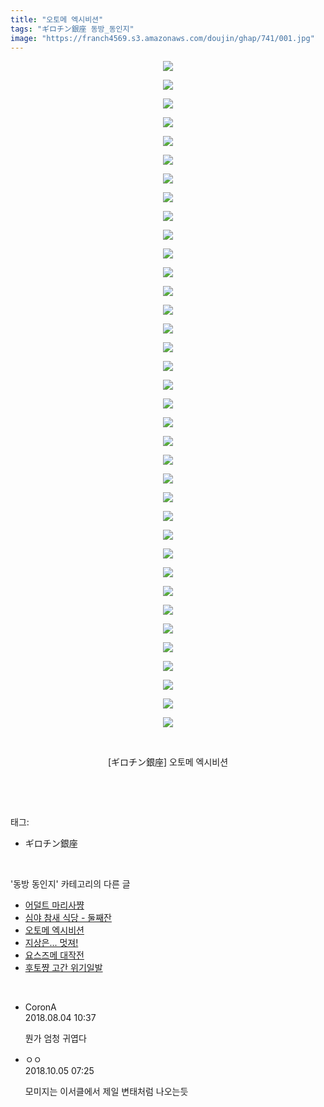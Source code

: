 ```yaml
---
title: "오토메 엑시비션"
tags: "ギロチン銀座 동방_동인지"
image: "https://franch4569.s3.amazonaws.com/doujin/ghap/741/001.jpg"
---
```

<div class="article">
<p style="text-align: center; clear: none; float: none;"><img src="{{ site.imgserver2 }}/ghap/741/001.jpg"/></p>
<p style="text-align: center; clear: none; float: none;"><img src="{{ site.imgserver2 }}/ghap/741/002.jpg"/></p>
<p style="text-align: center; clear: none; float: none;"><img src="{{ site.imgserver2 }}/ghap/741/003.jpg"/></p>
<p style="text-align: center; clear: none; float: none;"><img src="{{ site.imgserver2 }}/ghap/741/004.jpg"/></p>
<p style="text-align: center; clear: none; float: none;"><img src="{{ site.imgserver2 }}/ghap/741/005.jpg"/></p>
<p style="text-align: center; clear: none; float: none;"><img src="{{ site.imgserver2 }}/ghap/741/006.jpg"/></p>
<p style="text-align: center; clear: none; float: none;"><img src="{{ site.imgserver2 }}/ghap/741/007.jpg"/></p>
<p style="text-align: center; clear: none; float: none;"><img src="{{ site.imgserver2 }}/ghap/741/008.jpg"/></p>
<p style="text-align: center; clear: none; float: none;"><img src="{{ site.imgserver2 }}/ghap/741/009.jpg"/></p>
<p style="text-align: center; clear: none; float: none;"><img src="{{ site.imgserver2 }}/ghap/741/010.jpg"/></p>
<p style="text-align: center; clear: none; float: none;"><img src="{{ site.imgserver2 }}/ghap/741/011.jpg"/></p>
<p style="text-align: center; clear: none; float: none;"><img src="{{ site.imgserver2 }}/ghap/741/012.jpg"/></p>
<p style="text-align: center; clear: none; float: none;"><img src="{{ site.imgserver2 }}/ghap/741/013.jpg"/></p>
<p style="text-align: center; clear: none; float: none;"><img src="{{ site.imgserver2 }}/ghap/741/014.jpg"/></p>
<p style="text-align: center; clear: none; float: none;"><img src="{{ site.imgserver2 }}/ghap/741/015.jpg"/></p>
<p style="text-align: center; clear: none; float: none;"><img src="{{ site.imgserver2 }}/ghap/741/016.jpg"/></p>
<p style="text-align: center; clear: none; float: none;"><img src="{{ site.imgserver2 }}/ghap/741/017.jpg"/></p>
<p style="text-align: center; clear: none; float: none;"><img src="{{ site.imgserver2 }}/ghap/741/018.jpg"/></p>
<p style="text-align: center; clear: none; float: none;"><img src="{{ site.imgserver2 }}/ghap/741/019.jpg"/></p>
<p style="text-align: center; clear: none; float: none;"><img src="{{ site.imgserver2 }}/ghap/741/020.jpg"/></p>
<p style="text-align: center; clear: none; float: none;"><img src="{{ site.imgserver2 }}/ghap/741/021.jpg"/></p>
<p style="text-align: center; clear: none; float: none;"><img src="{{ site.imgserver2 }}/ghap/741/022.jpg"/></p>
<p style="text-align: center; clear: none; float: none;"><img src="{{ site.imgserver2 }}/ghap/741/023.jpg"/></p>
<p style="text-align: center; clear: none; float: none;"><img src="{{ site.imgserver2 }}/ghap/741/024.jpg"/></p>
<p style="text-align: center; clear: none; float: none;"><img src="{{ site.imgserver2 }}/ghap/741/025.jpg"/></p>
<p style="text-align: center; clear: none; float: none;"><img src="{{ site.imgserver2 }}/ghap/741/026.jpg"/></p>
<p style="text-align: center; clear: none; float: none;"><img src="{{ site.imgserver2 }}/ghap/741/027.jpg"/></p>
<p style="text-align: center; clear: none; float: none;"><img src="{{ site.imgserver2 }}/ghap/741/028.jpg"/></p>
<p style="text-align: center; clear: none; float: none;"><img src="{{ site.imgserver2 }}/ghap/741/029.jpg"/></p>
<p style="text-align: center; clear: none; float: none;"><img src="{{ site.imgserver2 }}/ghap/741/030.jpg"/></p>
<p style="text-align: center; clear: none; float: none;"><img src="{{ site.imgserver2 }}/ghap/741/031.jpg"/></p>
<p style="text-align: center; clear: none; float: none;"><img src="{{ site.imgserver2 }}/ghap/741/032.jpg"/></p>
<p style="text-align: center; clear: none; float: none;"><img src="{{ site.imgserver2 }}/ghap/741/033.jpg"/></p>
<p style="text-align: center; clear: none; float: none;"><img src="{{ site.imgserver2 }}/ghap/741/034.jpg"/></p>
<p style="text-align: center; clear: none; float: none;"><img src="{{ site.imgserver2 }}/ghap/741/035.jpg"/></p>
<p style="text-align: center; clear: none; float: none;"><img src="{{ site.imgserver2 }}/ghap/741/036.jpg"/></p>
<p style="text-align: center; clear: none; float: none;"><br/></p>
<p style="text-align: center; clear: none; float: none;">[ギロチン銀座] 오토메 엑시비션</p>
<p><br/></p>
</div><br/>
<div class="tagTrail">
<p>태그: </p>
<ul>
<li>ギロチン銀座</li>
</ul>
</div><br/>
<div class="another">
<p>'동방 동인지' 카테고리의 다른 글</p>
<ul>
<li><a href="/ghap_744">어덜트 마리사쨩</a></li>
<li><a href="/ghap_742">심야 참새 식당 - 둘째잔</a></li>
<li><a href="/ghap_741">오토메 엑시비션</a></li>
<li><a href="/ghap_740">지상은... 멋져!</a></li>
<li><a href="/ghap_739">요스즈메 대작전</a></li>
<li><a href="/ghap_738">후토쨩 고간 위기일발</a></li>
</ul>
</div><br/>
<div class="cb_module cb_fluid">
<div class="cb_wrt cb_profile">
<div class="comment">
<ul>
<li class="cb_thumb_off" id="comment15300487">
<div class="cb_comment_area">
<div class="cb_info_area">
<div class="cb_section">
<span class="cb_nick_name">CoronA</span>
</div>
<div class="cb_section">
<span class="cb_date">2018.08.04 10:37 </span>
</div>
</div>
<div class="cb_dsc_comment">
<p class="cb_dsc">
											뭔가 엄청 귀엽다
										</p>
</div>
</div></li>
<li class="cb_thumb_off" id="comment15345357">
<div class="cb_comment_area">
<div class="cb_info_area">
<div class="cb_section">
<span class="cb_nick_name">ㅇㅇ</span>
</div>
<div class="cb_section">
<span class="cb_date">2018.10.05 07:25 </span>
</div>
</div>
<div class="cb_dsc_comment">
<p class="cb_dsc">
											모미지는 이서클에서 제일 변태처럼 나오는듯
										</p>
</div>
</div></li>
</ul>
</div>
</div><!-- commentList close -->
</div><br/>
